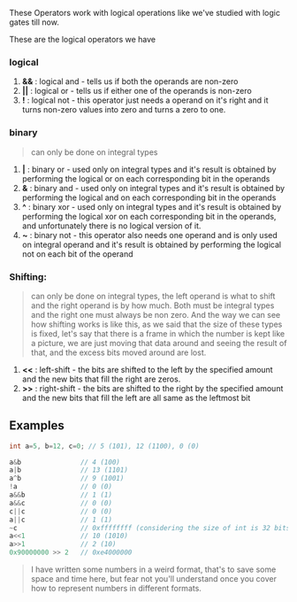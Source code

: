 These Operators work with logical operations like we've studied with logic gates till now.

These are the logical operators we have
### logical
1. **&&** : logical and - tells us if both the operands are non-zero
2. **||** : logical or - tells us if either one of the operands is non-zero
3. **!** : logical not - this operator just needs a operand on it's right and it turns non-zero values into zero and turns a zero to one.
### binary
> can only be done on integral types
1. **|** : binary or - used only on integral types and it's result is obtained by performing the logical or on each corresponding bit in the operands
2. **&** : binary and - used only on integral types and it's result is obtained by performing the logical and on each corresponding bit in the operands
3. **^** : binary xor - used only on integral types and it's result is obtained by performing the logical xor on each corresponding bit in the operands, and unfortunately there is no logical version of it.
4. **~** : binary not - this operator also needs one operand and is only used on integral operand and it's result is obtained by performing the logical not on each bit of the operand

### Shifting:
> can only be done on integral types, the left operand is what to shift and the right operand is by how much. Both must be integral types and the right one must always be non zero.
> And the way we can see how shifting works is like this, as we said that the size of these types is fixed, let's say that there is a frame in which the number is kept like a picture, we are just moving that data around and seeing the result of that, and the excess bits moved around are lost.
1. **<<** : left-shift - the bits are shifted to the left by the specified amount and the new bits that fill the right are zeros.
2. **>>** : right-shift - the bits are shifted to the right by the specified amount and the new bits that fill the left are all same as the leftmost bit

## Examples
```c
int a=5, b=12, c=0; // 5 (101), 12 (1100), 0 (0)

a&b               // 4 (100)
a|b               // 13 (1101)
a^b               // 9 (1001)
!a                // 0 (0)
a&&b              // 1 (1)
a&&c              // 0 (0)
c||c              // 0 (0)
a||c              // 1 (1)
~c                // 0xffffffff (considering the size of int is 32 bits)
a<<1              // 10 (1010)
a>>1              // 2 (10)
0x90000000 >> 2   // 0xe4000000
```

> I have written some numbers in a weird format, that's to save some space and time here, but fear not you'll understand once you cover how to represent numbers in different formats.